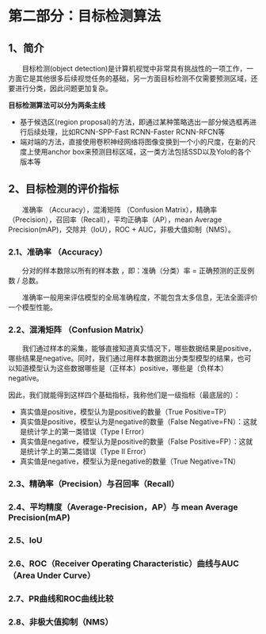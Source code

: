 # 第二部分：目标检测算法

## 1、简介

&emsp;&emsp;目标检测(object detection)是计算机视觉中非常具有挑战性的一项工作，一方面它是其他很多后续视觉任务的基础，另一方面目标检测不仅需要预测区域，还要进行分类，因此问题更加复杂。

**目标检测算法可以分为两条主线**

- 基于候选区(region proposal)的方法，即通过某种策略选出一部分候选框再进行后续处理，比如RCNN-SPP-Fast RCNN-Faster RCNN-RFCN等
- 端对端的方法，直接使用卷积神经网络将图像变换到一个小的尺度，在新的尺度上使用anchor box来预测目标区域，这一类方法包括SSD以及Yolo的各个版本等

## 2、目标检测的评价指标

&emsp;&emsp;准确率 （Accuracy），混淆矩阵 （Confusion Matrix），精确率（Precision），召回率（Recall），平均正确率（AP），mean Average Precision(mAP)，交除并（IoU），ROC + AUC，非极大值抑制（NMS）。

### 2.1、**准确率 （Accuracy）**

&emsp;&emsp;分对的样本数除以所有的样本数 ，即：准确（分类）率 = 正确预测的正反例数 / 总数。

&emsp;&emsp;准确率一般用来评估模型的全局准确程度，不能包含太多信息，无法全面评价一个模型性能。

### 2.2、**混淆矩阵 （Confusion Matrix）**

&emsp;&emsp;我们通过样本的采集，能够直接知道真实情况下，哪些数据结果是positive，哪些结果是negative。同时，我们通过用样本数据跑出分类型模型的结果，也可以知道模型认为这些数据哪些是（正样本）positive，哪些是（负样本）negative。

因此，我们就能得到这样四个基础指标，我称他们是一级指标（最底层的）：

- 真实值是positive，模型认为是positive的数量（True Positive=TP）
- 真实值是positive，模型认为是negative的数量（False Negative=FN）：这就是统计学上的第一类错误（Type I Error）
- 真实值是negative，模型认为是positive的数量（False Positive=FP）：这就是统计学上的第二类错误（Type II Error）
- 真实值是negative，模型认为是negative的数量（True Negative=TN）



### 2.3、**精确率（Precision）与召回率（Recall）**

### 2.4、**平均精度（Average-Precision，AP）与** **mean Average Precision(mAP)**

### 2.5、**IoU**

### 2.6、**ROC（Receiver Operating Characteristic）曲线与AUC（Area Under Curve）**

### 2.7、**PR曲线和ROC曲线比较**

### 2.8、**非极大值抑制（NMS）**





